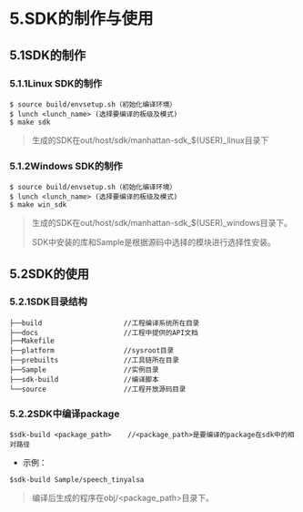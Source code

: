 # 5.**SDK的制作与使用**

## 5.1**SDK的制作**

### 5.1.1**Linux SDK的制作**

```
$ source build/envsetup.sh（初始化编译环境）
$ lunch <lunch_name> (选择要编译的板级及模式)
$ make sdk
```

> 生成的SDK在out/host/sdk/manhattan-sdk\_$\(USER\)\_linux目录下

### 5.1.2**Windows SDK的制作**

```
$ source build/envsetup.sh（初始化编译环境）
$ lunch <lunch_name> (选择要编译的板级及模式)
$ make win_sdk
```

> 生成的SDK在out/host/sdk/manhattan-sdk\_$\(USER\)\_windows目录下。
>
> SDK中安装的库和Sample是根据源码中选择的模块进行选择性安装。

## 5.2**SDK的使用**

### 5.2.1**SDK目录结构**

```
├──build                    //工程编译系统所在目录
├──docs                     //工程中提供的API文档
├──Makefile                
├──platform                 //sysroot目录
├──prebuilts                //工具链所在目录
├──Sample                   //实例目录
├──sdk-build                //编译脚本
└──source                   //工程开放源码目录
```

### 5.2.2**SDK中编译package**

```
$sdk-build <package_path>    //<package_path>是要编译的package在sdk中的相对路径
```

* 示例：

```
$sdk-build Sample/speech_tinyalsa
```

> 编译后生成的程序在obj/&lt;package\_path&gt;目录下。



